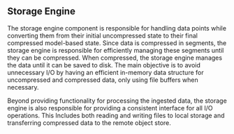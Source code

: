 ## Storage Engine
The storage engine component is responsible for handling data points while converting them from their initial uncompressed 
state to their final compressed model-based state. Since data is compressed in segments, the storage engine is responsible 
for efficiently managing these segments until they can be compressed. When compressed, the storage engine manages the 
data until it can be saved to disk. The main objective is to avoid unnecessary I/O by having an efficient in-memory data 
structure for uncompressed and compressed data, only using file buffers when necessary.

Beyond providing functionality for processing the ingested data, the storage engine is also responsible for providing
a consistent interface for all I/O operations. This Includes both reading and writing files to local storage and
transferring compressed data to the remote object store.
